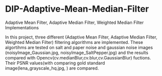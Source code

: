 # DIP-Adaptive-Mean-Median-Filter
Adaptive Mean Filter, Adaptive Median Filter, Weighted Median Filter Implementations

In this project, three different (Adaptive Mean Filter, Adaptive Median Filter, Weighted Median Filter) filtering algorithms are implemented. These algortihms are tested on salt and paper noise and gaussian noise images (noisyImage_Gaussian.jpg, noisyImage_SaltPepper.jpg) and the results compared with Opencv(cv.medianBlur,cv.blur,cv.GaussianBlur) fuctions. Their PSNR values(with comparing gold standard image(lena_grayscale_hq.jpg, ) are compared.


